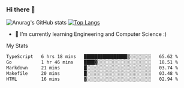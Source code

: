 ### Hi there 👋

![Anurag's GitHub stats](https://github-readme-stats.vercel.app/api?username=MatteoIorio11&show_icons=true&theme=dark) 
[![Top Langs](https://github-readme-stats.vercel.app/api/top-langs/?username=MatteoIorio11&theme=dark)](https://github.com/MatteoIorio11/github-readme-stats)

- 🌱 I’m currently learning Engineering and Computer Science :)

<!--
**MatteoIorio11/MatteoIorio11** is a ✨ _special_ ✨ repository because its `README.md` (this file) appears on your GitHub profile.

Here are some ideas to get you started:

- 🔭 I’m currently working on ...
- 🌱 I’m currently learning ...
- 👯 I’m looking to collaborate on ...
- 🤔 I’m looking for help with ...
- 💬 Ask me about ...
- 📫 How to reach me: ...
- 😄 Pronouns: ...
- ⚡ Fun fact: ...
-->
My Stats
<!--START_SECTION:waka-->

```txt
TypeScript   6 hrs 18 mins   ████████████████▒░░░░░░░░   65.62 %
Go           1 hr 46 mins    ████▓░░░░░░░░░░░░░░░░░░░░   18.51 %
Markdown     21 mins         █░░░░░░░░░░░░░░░░░░░░░░░░   03.74 %
Makefile     20 mins         █░░░░░░░░░░░░░░░░░░░░░░░░   03.48 %
HTML         16 mins         ▓░░░░░░░░░░░░░░░░░░░░░░░░   02.94 %
```

<!--END_SECTION:waka-->
